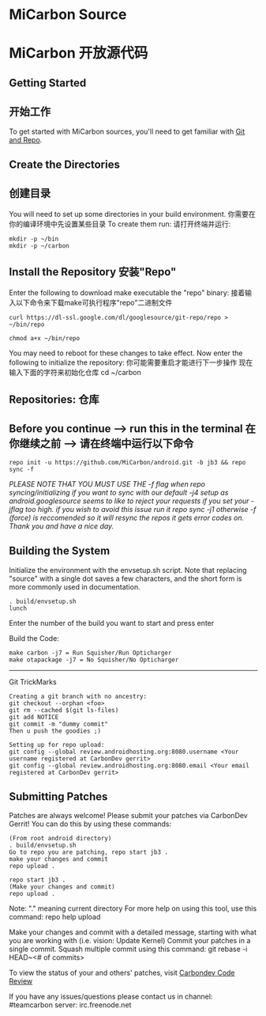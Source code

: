 MiCarbon Source
===================
MiCarbon 开放源代码
===================
Getting Started
---------------
开始工作
---------------
To get started with MiCarbon sources, you'll need to get
familiar with [Git and Repo](http://source.android.com/source/version-control.html).


Create the Directories
----------------------
创建目录
----------------------

You will need to set up some directories in your build environment.
你需要在你的编译环境中先设置某些目录
To create them run:
请打开终端并运行:


    mkdir -p ~/bin
    mkdir -p ~/carbon


Install the Repository
安装"Repo"
----------------------

Enter the following to download make executable the "repo" binary:
接着输入以下命令来下载make可执行程序"repo"二进制文件

    curl https://dl-ssl.google.com/dl/googlesource/git-repo/repo > ~/bin/repo

    chmod a+x ~/bin/repo

You may need to reboot for these changes to take effect. 
Now enter the following to initialize the repository:
你可能需要重启才能进行下一步操作
现在输入下面的字符来初始化仓库
    cd ~/carbon


Repositories:
仓库
---------------

Before you continue --> run this in the terminal
在你继续之前 --> 请在终端中运行以下命令
----------------------------------------
    repo init -u https://github.com/MiCarbon/android.git -b jb3 && repo sync -f

*PLEASE NOTE THAT YOU MUST USE THE -f flag when repo syncing/initializing if you want to sync with our default -j4 setup as android.googlesource seems to like to reject your requests if you set your -jflag too high. 
if you wish to avoid this issue run it repo sync -j1 otherwise -f (force) is reccomended so it will resync the repos it gets error codes on. Thank you and have a nice day.*


Building the System
---------------

Initialize the environment with the envsetup.sh script. Note that replacing "source" with a single dot saves a few characters, and the short form is more commonly used in documentation.

    . build/envsetup.sh
    lunch


Enter the number of the build you want to start and press enter


Build the Code:

    make carbon -j7 = Run Squisher/Run Opticharger
    make otapackage -j7 = No Squisher/No Opticharger


---------------
Git TrickMarks

    Creating a git branch with no ancestry:
    git checkout --orphan <foo>
    git rm --cached $(git ls-files)
    git add NOTICE
    git commit -m "dummy commit"
    Then u push the goodies ;)

    Setting up for repo upload:
    git config --global review.androidhosting.org:8080.username <Your username registered at CarbonDev gerrit>
    git config --global review.androidhosting.org:8080.email <Your email registered at CarbonDev gerrit>



Submitting Patches
------------------
Patches are always welcome!  Please submit your patches via CarbonDev Gerrit!
You can do this by using these commands:

    (From root android directory)
    . build/envsetup.sh
    Go to repo you are patching, repo start jb3 .
    make your changes and commit
    repo upload .

    repo start jb3 .
    (Make your changes and commit)
    repo upload .
Note: "." meaning current directory
For more help on using this tool, use this command: repo help upload

Make your changes and commit with a detailed message, starting with what you are working with (i.e. vision: Update Kernel)
Commit your patches in a single commit. Squash multiple commit using this command: git rebase -i HEAD~<# of commits>

To view the status of your and others' patches, visit [Carbondev Code Review](http://androidhosting.org:8080/)


If you have any issues/questions please contact us in channel: #teamcarbon  server: irc.freenode.net
